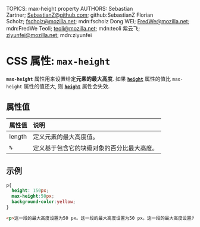 TOPICS: max-height property
AUTHORS: Sebastian Zartner; SebastianZ@github.com; github:SebastianZ
         Florian Scholz; fscholz@mozilla.net; mdn:fscholz
         Dong WEI; FredWe@mozilla.net; mdn:FredWe
         Teoli; teoli@mozilla.net; mdn:teoli
         紫云飞; ziyunfei@mozilla.net; mdn:ziyunfei

# CSS 属性: `max-height`

**`max-height`** 属性用来设置给定**元素的最大高度**. 如果 [**`height`**](/zh-hans/webfrontend/height)
属性的值比 `max-height` 属性的值还大, 则 [**`height`**](/zh-hans/webfrontend/height) 属性会失效.

## 属性值

| 属性值 | 说明 |
| :--- | :--- |
| length | 定义元素的最大高度值。|
| **`%`** | 定义基于包含它的块级对象的百分比最大高度。|

## 示例

```css
p{
  height: 150px;
  max-height:50px;
  background-color:yellow;
}
```

```html
<p>这一段的最大高度设置为50 px。这一段的最大高度设置为50 px。这一段的最大高度设置为50 px。这一段的最大高度设置为50 px。这一段的最大高度设置为50 px。这一段的最大高度设置为50 px。这一段的最大高度设置为50 px。这一段的最大高度设置为50 px。这一段的最大高度设置为50 px。这一段的最大高度设置为50 px。</p>
```
